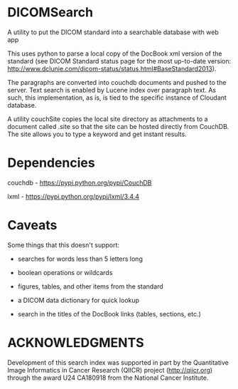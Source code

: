 DICOMSearch
===========

A utility to put the DICOM standard into a searchable database with web app

This uses python to parse a local copy of the DocBook xml version of the standard
(see DICOM Standard status page for the most up-to-date version:
http://www.dclunie.com/dicom-status/status.html#BaseStandard2013).  

The paragraphs are converted into couchdb documents and pushed to the server.
Text search is enabled by Lucene index over paragraph text. As such, this
implementation, as is, is tied to the specific instance of Cloudant database.

A utility couchSite copies the local site directory as attachments to a document
called .site so that the site can be hosted directly from CouchDB.  The site
allows you to type a keyword and get instant results.

Dependencies
=======
couchdb - https://pypi.python.org/pypi/CouchDB

lxml - https://pypi.python.org/pypi/lxml/3.4.4

Caveats
=======

Some things that this doesn't support:

- searches for words less than 5 letters long

- boolean operations or wildcards

- figures, tables, and other items from the standard

- a DICOM data dictionary for quick lookup

- search in the titles of the DocBook links (tables, sections, etc.)

ACKNOWLEDGMENTS
===============

Development of this search index was supported in part by the Quantitative Image
Informatics in Cancer Research (QIICR) project (http://qiicr.org) through the
award U24 CA180918 from the National Cancer Institute.
